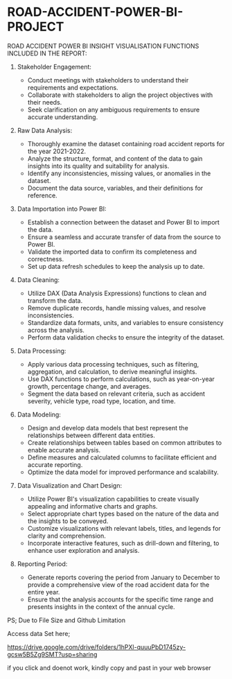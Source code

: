   # ROAD-ACCIDENT-POWER-BI-PROJECT
ROAD ACCIDENT POWER BI INSIGHT VISUALISATION
FUNCTIONS INCLUDED IN THE REPORT:

1. Stakeholder Engagement: 
   - Conduct meetings with stakeholders to understand their requirements and expectations.
   - Collaborate with stakeholders to align the project objectives with their needs.
   - Seek clarification on any ambiguous requirements to ensure accurate understanding.

2. Raw Data Analysis:
   - Thoroughly examine the dataset containing road accident reports for the year 2021-2022.
   - Analyze the structure, format, and content of the data to gain insights into its quality and suitability for analysis.
   - Identify any inconsistencies, missing values, or anomalies in the dataset.
   - Document the data source, variables, and their definitions for reference.

3. Data Importation into Power BI:
   - Establish a connection between the dataset and Power BI to import the data.
   - Ensure a seamless and accurate transfer of data from the source to Power BI.
   - Validate the imported data to confirm its completeness and correctness.
   - Set up data refresh schedules to keep the analysis up to date.

4. Data Cleaning:
   - Utilize DAX (Data Analysis Expressions) functions to clean and transform the data.
   - Remove duplicate records, handle missing values, and resolve inconsistencies.
   - Standardize data formats, units, and variables to ensure consistency across the analysis.
   - Perform data validation checks to ensure the integrity of the dataset.

5. Data Processing:
   - Apply various data processing techniques, such as filtering, aggregation, and calculation, to derive meaningful insights.
   - Use DAX functions to perform calculations, such as year-on-year growth, percentage change, and averages.
   - Segment the data based on relevant criteria, such as accident severity, vehicle type, road type, location, and time.

6. Data Modeling:
   - Design and develop data models that best represent the relationships between different data entities.
   - Create relationships between tables based on common attributes to enable accurate analysis.
   - Define measures and calculated columns to facilitate efficient and accurate reporting.
   - Optimize the data model for improved performance and scalability.

7. Data Visualization and Chart Design:
   - Utilize Power BI's visualization capabilities to create visually appealing and informative charts and graphs.
   - Select appropriate chart types based on the nature of the data and the insights to be conveyed.
   - Customize visualizations with relevant labels, titles, and legends for clarity and comprehension.
   - Incorporate interactive features, such as drill-down and filtering, to enhance user exploration and analysis.

8. Reporting Period: 
   - Generate reports covering the period from January to December to provide a comprehensive view of the road accident data for the entire year.
   - Ensure that the analysis accounts for the specific time range and presents insights in the context of the annual cycle.

PS; Due to File Size and Github Limitation

Access data Set here;

https://drive.google.com/drive/folders/1hPXl-quuuPbD1745zy-gcsw5B5Zg9SMT?usp=sharing

if you click and doenot work, kindly copy and past in your web browser
